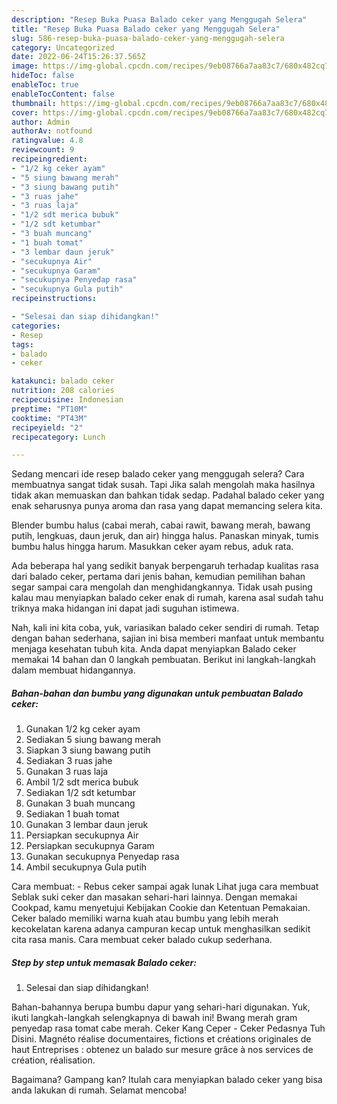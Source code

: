 ```yaml
---
description: "Resep Buka Puasa Balado ceker yang Menggugah Selera"
title: "Resep Buka Puasa Balado ceker yang Menggugah Selera"
slug: 586-resep-buka-puasa-balado-ceker-yang-menggugah-selera
category: Uncategorized
date: 2022-06-24T15:26:37.565Z
image: https://img-global.cpcdn.com/recipes/9eb08766a7aa83c7/680x482cq70/balado-ceker-foto-resep-utama.jpg
hideToc: false
enableToc: true
enableTocContent: false
thumbnail: https://img-global.cpcdn.com/recipes/9eb08766a7aa83c7/680x482cq70/balado-ceker-foto-resep-utama.jpg
cover: https://img-global.cpcdn.com/recipes/9eb08766a7aa83c7/680x482cq70/balado-ceker-foto-resep-utama.jpg
author: Admin
authorAv: notfound
ratingvalue: 4.8
reviewcount: 9
recipeingredient:
- "1/2 kg ceker ayam"
- "5 siung bawang merah"
- "3 siung bawang putih"
- "3 ruas jahe"
- "3 ruas laja"
- "1/2 sdt merica bubuk"
- "1/2 sdt ketumbar"
- "3 buah muncang"
- "1 buah tomat"
- "3 lembar daun jeruk"
- "secukupnya Air"
- "secukupnya Garam"
- "secukupnya Penyedap rasa"
- "secukupnya Gula putih"
recipeinstructions:

- "Selesai dan siap dihidangkan!"
categories:
- Resep
tags:
- balado
- ceker

katakunci: balado ceker 
nutrition: 208 calories
recipecuisine: Indonesian
preptime: "PT10M"
cooktime: "PT43M"
recipeyield: "2"
recipecategory: Lunch

---
```



Sedang mencari ide resep balado ceker yang menggugah selera? Cara membuatnya sangat tidak susah. Tapi Jika salah mengolah maka hasilnya tidak akan memuaskan dan bahkan tidak sedap. Padahal balado ceker yang enak seharusnya punya aroma dan rasa yang dapat memancing selera kita.


Blender bumbu halus (cabai merah, cabai rawit, bawang merah, bawang putih, lengkuas, daun jeruk, dan air) hingga halus. Panaskan minyak, tumis bumbu halus hingga harum. Masukkan ceker ayam rebus, aduk rata.

Ada beberapa hal yang sedikit banyak berpengaruh terhadap kualitas rasa dari balado ceker, pertama dari jenis bahan, kemudian pemilihan bahan segar sampai cara mengolah dan menghidangkannya. Tidak usah pusing kalau mau menyiapkan balado ceker enak di rumah, karena asal sudah tahu triknya maka hidangan ini dapat jadi suguhan istimewa.


Nah, kali ini kita coba, yuk, variasikan balado ceker sendiri di rumah. Tetap dengan bahan sederhana, sajian ini bisa memberi manfaat untuk membantu menjaga kesehatan tubuh kita. Anda dapat menyiapkan Balado ceker memakai 14 bahan dan 0 langkah pembuatan. Berikut ini langkah-langkah dalam membuat hidangannya.

<!--inarticleads1-->

##### Bahan-bahan dan bumbu yang digunakan untuk pembuatan Balado ceker:

1. Gunakan 1/2 kg ceker ayam
1. Sediakan 5 siung bawang merah
1. Siapkan 3 siung bawang putih
1. Sediakan 3 ruas jahe
1. Gunakan 3 ruas laja
1. Ambil 1/2 sdt merica bubuk
1. Sediakan 1/2 sdt ketumbar
1. Gunakan 3 buah muncang
1. Sediakan 1 buah tomat
1. Gunakan 3 lembar daun jeruk
1. Persiapkan secukupnya Air
1. Persiapkan secukupnya Garam
1. Gunakan secukupnya Penyedap rasa
1. Ambil secukupnya Gula putih


Cara membuat: - Rebus ceker sampai agak lunak Lihat juga cara membuat Seblak suki ceker dan masakan sehari-hari lainnya. Dengan memakai Cookpad, kamu menyetujui Kebijakan Cookie dan Ketentuan Pemakaian. Ceker balado memiliki warna kuah atau bumbu yang lebih merah kecokelatan karena adanya campuran kecap untuk menghasilkan sedikit cita rasa manis. Cara membuat ceker balado cukup sederhana. 

<!--inarticleads2-->

##### Step by step untuk memasak Balado ceker:


1. Selesai dan siap dihidangkan!

Bahan-bahannya berupa bumbu dapur yang sehari-hari digunakan. Yuk, ikuti langkah-langkah selengkapnya di bawah ini! Bwang merah gram penyedap rasa tomat cabe merah. Ceker Kang Ceper - Ceker Pedasnya Tuh Disini. Magnéto réalise documentaires, fictions et créations originales de haut Entreprises : obtenez un balado sur mesure grâce à nos services de création, réalisation. 

Bagaimana? Gampang kan? Itulah cara menyiapkan balado ceker yang bisa anda lakukan di rumah. Selamat mencoba!
